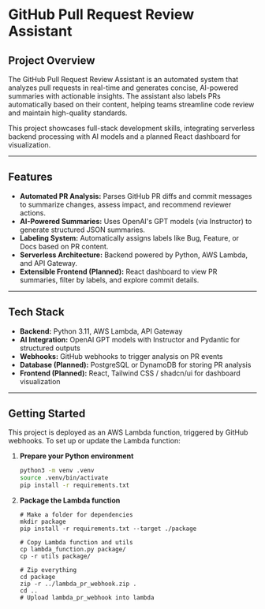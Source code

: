 # GitHub Pull Request Review Assistant

## Project Overview
The GitHub Pull Request Review Assistant is an automated system that analyzes pull requests in real-time and generates concise, AI-powered summaries with actionable insights. The assistant also labels PRs automatically based on their content, helping teams streamline code review and maintain high-quality standards.

This project showcases full-stack development skills, integrating serverless backend processing with AI models and a planned React dashboard for visualization.

---

## Features
- **Automated PR Analysis:** Parses GitHub PR diffs and commit messages to summarize changes, assess impact, and recommend reviewer actions.
- **AI-Powered Summaries:** Uses OpenAI's GPT models (via Instructor) to generate structured JSON summaries.
- **Labeling System:** Automatically assigns labels like Bug, Feature, or Docs based on PR content.
- **Serverless Architecture:** Backend powered by Python, AWS Lambda, and API Gateway.
- **Extensible Frontend (Planned):** React dashboard to view PR summaries, filter by labels, and explore commit details.

---

## Tech Stack
- **Backend:** Python 3.11, AWS Lambda, API Gateway
- **AI Integration:** OpenAI GPT models with Instructor and Pydantic for structured outputs
- **Webhooks:** GitHub webhooks to trigger analysis on PR events
- **Database (Planned):** PostgreSQL or DynamoDB for storing PR analysis
- **Frontend (Planned):** React, Tailwind CSS / shadcn/ui for dashboard visualization

---

## Getting Started

This project is deployed as an AWS Lambda function, triggered by GitHub webhooks. To set up or update the Lambda function:

1. **Prepare your Python environment**  
   ```bash
   python3 -m venv .venv
   source .venv/bin/activate
   pip install -r requirements.txt

2. **Package the Lambda function**
   ```
   # Make a folder for dependencies
   mkdir package
   pip install -r requirements.txt --target ./package

   # Copy Lambda function and utils
   cp lambda_function.py package/
   cp -r utils package/

   # Zip everything
   cd package
   zip -r ../lambda_pr_webhook.zip .
   cd ..
   # Upload lambda_pr_webhook into lambda
